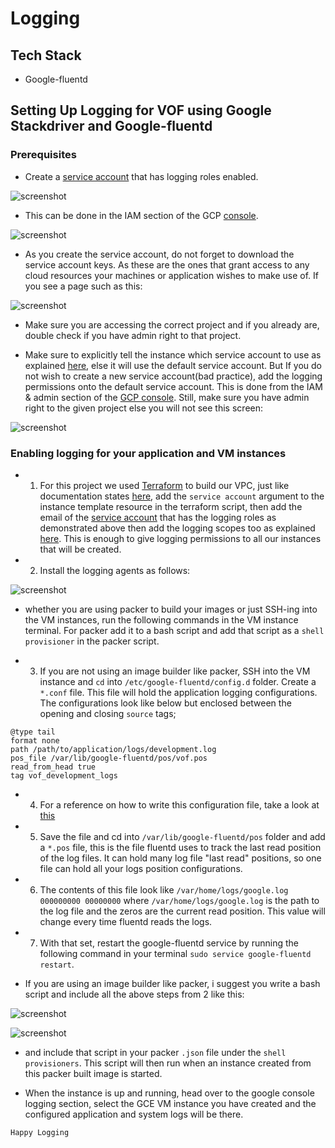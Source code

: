 # Logging

## Tech Stack
- Google-fluentd

## Setting Up Logging for VOF using Google Stackdriver and Google-fluentd

### Prerequisites

- Create a [service account](https://cloud.google.com/compute/docs/access/create-enable-service-accounts-for-instances) that has logging roles enabled.

![screenshot](https://github.com/andela/vof-deployment-scripts/blob/master/docs/screenshots/logging_roles1.png)
- This can be done in the IAM section of the GCP [console](console.clound.google.com).

![screenshot](https://github.com/andela/vof-deployment-scripts/blob/master/docs/screenshots/iam_menu1.png)

- As you create the service account, do not forget to download the service account keys. As these are the ones that grant access to any cloud resources your machines or application wishes to make use of. If you see a page such as this:

![screenshot](https://github.com/andela/vof-deployment-scripts/blob/master/docs/screenshots/choose_right_project1.png)

- Make sure you are accessing the correct project and if you already are, double check if you have admin right to that project.

- Make sure to explicitly tell the instance which service account to use as explained [here](https://cloud.google.com/compute/docs/access/create-enable-service-accounts-for-instances), else it will use the default service account. But If you do not wish to create a new service account(bad practice), add the logging permissions onto the default service account. This is done from the IAM & admin section of the [GCP console](https://console.cloud.google.com/iam-admin/iam/). Still, make sure you have admin right to the given project else you will not see this screen:

![screenshot](https://github.com/andela/vof-deployment-scripts/blob/master/docs/screenshots/editing_roles1.png)


### Enabling logging for your application and VM instances

- 1. For this project we used [Terraform](https://www.terraform.io) to build our VPC, just like documentation states [here](https://www.terraform.io/docs/providers/google/r/compute_instance.html), add the `service account` argument to the instance template resource in the terraform script, then add the email of the [service account](https://www.packer.io/docs/builders/googlecompute.html) that has the logging roles as demonstrated above then  add the logging scopes too as explained [here](https://cloud.google.com/logging/docs/access-control). This is enough to give logging permissions to all our instances that will be created.

- 2. Install the logging agents as follows:

![screenshot](https://github.com/andela/vof-deployment-scripts/blob/master/docs/screenshots/logging_installation.png)

- whether you are using packer to build your images or just SSH-ing into the VM instances, run the following commands in the VM instance terminal. For packer add it to a bash script and add that script as a `shell provisioner` in the packer script.

- 3. If you are not using an image builder like packer, SSH into the VM instance and `cd` into `/etc/google-fluentd/config.d` folder. Create a `*.conf` file. This file will hold the application logging configurations. The configurations look like below but enclosed between the opening and closing `source` tags;
>
    @type tail
    format none
    path /path/to/application/logs/development.log
    pos_file /var/lib/google-fluentd/pos/vof.pos
    read_from_head true
    tag vof_development_logs


- 4. For a reference on how to write this configuration file, take a look at [this](https://docs.fluentd.org/v0.12/articles/config-file)
		
- 5. Save the file and cd into `/var/lib/google-fluentd/pos` folder and add a `*.pos` file, this is the file fluentd uses to track the last read position of the log files. It can hold many log file "last read" positions, so one file can hold all your logs position configurations.

- 6. The contents of this file look like `/var/home/logs/google.log 000000000 00000000` where  `/var/home/logs/google.log` is the path to the log file and the zeros are the current read position. This value will change every time fluentd reads the logs.

- 7. With that set, restart the google-fluentd service by running the following command in your terminal `sudo service google-fluentd restart`.

- If you are using an image builder like packer, i suggest you write a bash script and include all the above steps from 2 like this:

![screenshot](https://github.com/andela/vof-deployment-scripts/blob/master/docs/screenshots/config1.png)

![screenshot](https://github.com/andela/vof-deployment-scripts/blob/master/docs/screenshots/config21.png)

- and include that script in your packer `.json` file under the `shell provisioners`. This script will then run when an instance created from this packer built image is started.

- When the instance is up and running, head over to the google console logging section, select the GCE VM instance you have created and the configured application and system logs will be there.


`Happy Logging`
